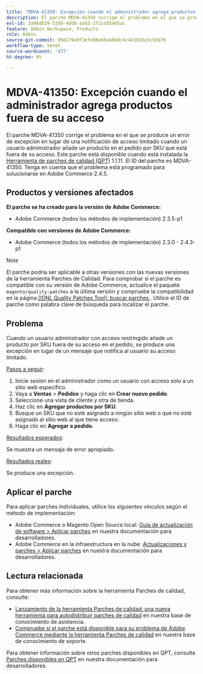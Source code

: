 ```yaml
---
title: "MDVA-41350: Excepción cuando el administrador agrega productos fuera de su acceso"
description: El parche MDVA-41350 corrige el problema en el que se produce un error de excepción en lugar de una notificación de acceso limitado cuando un usuario administrador añade un producto en el pedido por SKU que está fuera de su acceso. Este parche está disponible cuando está instalada la [Quality Patches Tool (QPT)](/help/announcements/adobe-commerce-announcements/magento-quality-patches-released-new-tool-to-self-serve-quality-patches.md) 1.1.11. El ID del parche es MDVA-41350. Tenga en cuenta que el problema está programado para solucionarse en Adobe Commerce 2.4.5.
exl-id: 3a96d029-5350-4dd6-aad3-2f2cdd5e65ac
feature: Admin Workspace, Products
role: Admin
source-git-commit: 958179e0f3efe08e65ea8b0c4c4e1015e3c5bb76
workflow-type: tm+mt
source-wordcount: '477'
ht-degree: 0%

---
```


# MDVA-41350: Excepción cuando el administrador agrega productos fuera de su acceso

El parche MDVA-41350 corrige el problema en el que se produce un error de excepción en lugar de una notificación de acceso limitado cuando un usuario administrador añade un producto en el pedido por SKU que está fuera de su acceso. Este parche está disponible cuando está instalada la [Herramienta de parches de calidad (QPT)](/help/announcements/adobe-commerce-announcements/magento-quality-patches-released-new-tool-to-self-serve-quality-patches.md) 1.1.11. El ID del parche es MDVA-41350. Tenga en cuenta que el problema está programado para solucionarse en Adobe Commerce 2.4.5.

## Productos y versiones afectados

**El parche se ha creado para la versión de Adobe Commerce:**

* Adobe Commerce (todos los métodos de implementación) 2.3.5-p1

**Compatible con versiones de Adobe Commerce:**

* Adobe Commerce (todos los métodos de implementación) 2.3.0 - 2.4.3-p1

>[!NOTE]
>
>El parche podría ser aplicable a otras versiones con las nuevas versiones de la herramienta Parches de Calidad. Para comprobar si el parche es compatible con su versión de Adobe Commerce, actualice el paquete `magento/quality-patches` a la última versión y compruebe la compatibilidad en la página [[!DNL Quality Patches Tool]: buscar parches ](https://devdocs.magento.com/quality-patches/tool.html#patch-grid). Utilice el ID de parche como palabra clave de búsqueda para localizar el parche.

## Problema

Cuando un usuario administrador con acceso restringido añade un producto por SKU fuera de su acceso en el pedido, se produce una excepción en lugar de un mensaje que notifica al usuario su acceso limitado.

<u>Pasos a seguir</u>:

1. Inicie sesión en el administrador como un usuario con acceso solo a un sitio web específico.
1. Vaya a **Ventas** > **Pedidos** y haga clic en **Crear nuevo pedido**.
1. Seleccione una vista de cliente y otra de tienda.
1. Haz clic en **Agregar productos por SKU**.
1. Busque un SKU que no esté asignado a ningún sitio web o que no esté asignado al sitio web al que tiene acceso.
1. Haga clic en **Agregar a pedido**.

<u>Resultados esperados</u>:

Se muestra un mensaje de error apropiado.

<u>Resultados reales</u>:

Se produce una excepción.

## Aplicar el parche

Para aplicar parches individuales, utilice los siguientes vínculos según el método de implementación:

* Adobe Commerce o Magento Open Source local: [Guía de actualización de software > Aplicar parches](https://devdocs.magento.com/guides/v2.4/comp-mgr/patching/mqp.html) en nuestra documentación para desarrolladores.
* Adobe Commerce en la infraestructura en la nube: [Actualizaciones y parches > Aplicar parches](https://devdocs.magento.com/cloud/project/project-patch.html) en nuestra documentación para desarrolladores.

## Lectura relacionada

Para obtener más información sobre la herramienta Parches de calidad, consulte:

* [Lanzamiento de la herramienta Parches de calidad: una nueva herramienta para autodistribuir parches de calidad](/help/announcements/adobe-commerce-announcements/magento-quality-patches-released-new-tool-to-self-serve-quality-patches.md) en nuestra base de conocimiento de asistencia.
* [Compruebe si el parche está disponible para su problema de Adobe Commerce mediante la herramienta Parches de calidad](/help/support-tools/patches-available-in-qpt-tool/check-patch-for-magento-issue-with-magento-quality-patches.md) en nuestra base de conocimiento de soporte.

Para obtener información sobre otros parches disponibles en QPT, consulte [Parches disponibles en QPT](https://devdocs.magento.com/quality-patches/tool.html#patch-grid) en nuestra documentación para desarrolladores.
